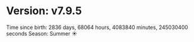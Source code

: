 # Version: v7.9.5
Time since birth: 2836 days, 68064 hours, 4083840 minutes, 245030400 seconds
Season: Summer ☀️
